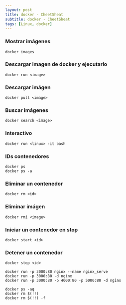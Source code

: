 ```yaml
---
layout: post
title: docker - CheetSheat
subtitle: docker - CheetSheat
tags: [Linux, docker]
---
```


### Mostrar imágenes

```
docker images
```

### Descargar imagen de docker y ejecutarlo

```
docker run <image>
```

### Descargar imágen

```
docker pull <image>
```

### Buscar imágenes

```
docker search <image>
```

### Interactivo

```
docker run <linux> -it bash
```

### IDs contenedores

```
docker ps
docker ps -a
```

### Eliminar un contenedor

```
docker rm <id>
```

### Eliminar imágen

```
docker rmi <image>
```

### Iniciar un contenedor en stop

```
docker start <id>
```

### Detener un contenedor

```
docker stop <id>
```

```
docker run -p 3000:80 nginx --name nginx_serve
docker run -p 3000:80 -d nginx
docker run -p 3000:80 -p 4000:80 -p 5000:80 -d nginx

docker ps -aq
docker rm $(!!)
docker rm $(!!) -f


```

